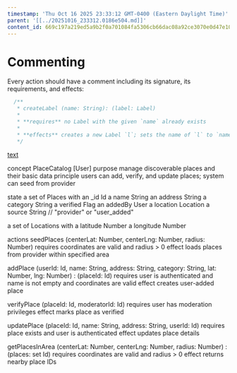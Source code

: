```yaml
---
timestamp: 'Thu Oct 16 2025 23:33:12 GMT-0400 (Eastern Daylight Time)'
parent: '[[../20251016_233312.0186e504.md]]'
content_id: 669c197a219ed5a9b2f0a701084fa5306cb66dac08a92ce3070e0d47e10682b4
---
```


# Commenting

Every action should have a comment including its signature, its requirements, and effects:

```typescript
  /**
   * createLabel (name: String): (label: Label)
   *
   * **requires** no Label with the given `name` already exists
   *
   * **effects** creates a new Label `l`; sets the name of `l` to `name`; returns `l` as `label`
   */
```

[text](../../../context/design/concepts/PlaceCatalog/PlaceCatalog.md/steps/_.41cfdb5e.md)

concept PlaceCatalog \[User]
purpose manage discoverable places and their basic data
principle users can add, verify, and update places; system can seed from provider

state
a set of Places with
an \_id Id
a name String
an address String
a category String
a verified Flag
an addedBy User
a location Location
a source String // "provider" or "user\_added"

a set of Locations with
a latitude Number
a longitude Number

actions
seedPlaces (centerLat: Number, centerLng: Number, radius: Number)
requires coordinates are valid and radius > 0
effect loads places from provider within specified area

addPlace (userId: Id, name: String, address: String, category: String, lat: Number, lng: Number) : (placeId: Id)
requires user is authenticated and name is not empty and coordinates are valid
effect creates user-added place

verifyPlace (placeId: Id, moderatorId: Id)
requires user has moderation privileges
effect marks place as verified

updatePlace (placeId: Id, name: String, address: String, userId: Id)
requires place exists and user is authenticated
effect updates place details

getPlacesInArea (centerLat: Number, centerLng: Number, radius: Number) : (places: set Id)
requires coordinates are valid and radius > 0
effect returns nearby place IDs
